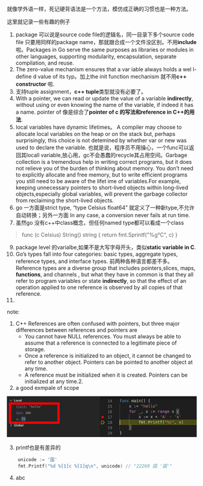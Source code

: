 就像学外语一样，死记硬背语法是一个方法，模仿成正确的习惯也是一种方法。

这里就记录一些有趣的例子

1. package 可以说是source code file的逻辑名，同一目录下多个source code file 只要用同样的package name，那就跟合成一个文件没区别。不用**include**啦。Packages in Go serve the same purposes as libraries or modules in other languages, supporting modularity, encapsulation, separate compilation, and reuse.
2. The zero-value mechanism ensures that a var iable always holds a wel l-define d value of its typ。加上the init function mechanism 就不用**c++ constructor** 啦.
3. 支持tuple assignment，**c++ tuple**类型就没有必要了。
4. With a pointer, we can read or update the value of a variable **indirectly**, without using or even knowing the name of the variable, if indeed it has a name. pointer of 像是综合了**pointer of c 的写法和reference in C++的用法**. 
5. local variables have dynamic lifetimes。 A compiler may choose to allocate local variables on the heap or on the stack but, perhaps surprisingly, this choice is not detemined by whether var or new was used to declare the variable. 也就是说，程序员不用操心，一个func可以返回其locall variable,放心用，gc不会愚蠢的recycle其占用空间。Garbage collection is a tremendous help in writing correct programs, but it does not relieve you of the burden of thinking about memory. You don’t need to explicitly allocate and free memory, but to write efficient programs you still need to be aware of the lifet ime of variables.For example, keeping unnecessary pointers to short-lived objects within long-lived objects,especially global variables, will prevent the garbage collector from reclaiming the short-lived objects.
7. go 一方面是strict type, “type Celsius float64” 就定义了一种新type,不允许自动转换；另外一方面 In any case, a conversion never fails at run time.
8. 虽然go 没有c++中class概念，但任何named type都可以看成一个class
> func (c Celsius) String() string { return fmt.Sprintf("%g°C", c) }
9. package level 的varialbe,如果不是大写字母开头，类似**static variable in C**.
10. Go’s types fall into four categories: basic types, aggregate types, reference types, and interface types. 前两种各种语言都差不多。Reference types are a diverse group that includes pointers,slices, maps, **functions**, and channels , but what they have in common is that they all refer to program variables or state **indirectly**, so that the effect of an operation applied to one reference is observed by all copies of that reference.
11. 







note:

1. C++ References are often confused with pointers, but three major differences between references and pointers are 
   - You cannot have NULL references. You must always be able to assume that a reference is connected to a legitimate piece of storage.
   - Once a reference is initialized to an object, it cannot be changed to refer to another object.  Pointers can be pointed to another object at any time.
   - A reference must be initialized when it is created. Pointers can be initialized at any time.2.
2. a good exmpale of scope

![scop](images/sope.png)

3. printf也是有差异的
```go
	unicode := '国'
	fmt.Printf("%d %[1]c %[1]q\n", unicode) // "22269 国 '国'"
```   
4. abc
     


